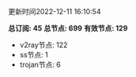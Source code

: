 更新时间2022-12-11 16:10:54

**总订阅: 45**
**总节点: 699**
**有效节点: 129**
- v2ray节点: 122
- ss节点: 1
- trojan节点: 6
